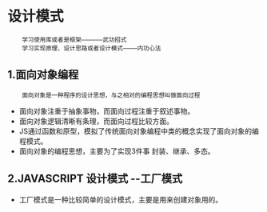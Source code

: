 # 设计模式
```
    学习使用库或者是框架——————武功招式
    学习实现原理、设计思路或者设计模式————内功心法
```
## 1.面向对象编程
```
    面向对象是一种程序的设计思想，与之相对的编程思想叫做面向过程
```
* 面向对象注重于抽象事物，而面向过程注重于叙述事物。
* 面向对象逻辑清晰有条理，而面向过程比较方面。
* JS通过函数和原型，模拟了传统面向对象编程中类的概念实现了面向对象的编程模式。
* 面向对象的编程思想，主要为了实现3件事 封装、继承、多态。
## 2.JAVASCRIPT 设计模式 --工厂模式
* 工厂模式是一种比较简单的设计模式，主要是用来创建对象用的。